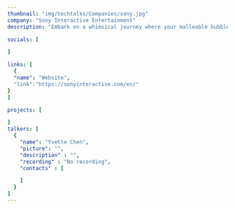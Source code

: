 ```yaml
---
thumbnail: "img/techtalks/Companies/sony.jpg"
company: "Sony Interactive Entertainment"
description: "Embark on a whimsical journey where your malleable bubble gum avatar masters the art of transformation, morphing into various forms to navigate a world where the environment itself guides your path. Discover the enchanting mechanics of shape-shifting as you adapt to the ever-changing landscapes, turning each twist and turn into an adventure that tests the limits of your bubble-gummed ingenuity."

socials: [

]

links: [
  {
  "name": "Website",
  "link":"https://sonyinteractive.com/en/"
}
]

projects: [

]
talkers: [
  {
    "name": "Yvette Chen",
    "picture": "",
    "description" : "",
    "recording" : "No recording",
    "contacts" : [

    ]
  }
]
---
```

